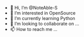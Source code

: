 - 👋 Hi, I’m @NoteAble-S
- 👀 I’m interested in OpenSource
- 🌱 I’m currently learning Python
- 💞️ I’m looking to collaborate on ...
- 📫 How to reach me ...

<!---
NoteAble-S/NoteAble-S is a ✨ special ✨ repository because its `README.md` (this file) appears on your GitHub profile.
You can click the Preview link to take a look at your changes.
--->

